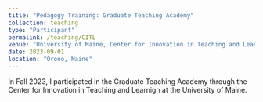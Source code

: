 ```yaml
---
title: "Pedagogy Training: Graduate Teaching Academy"
collection: teaching
type: "Participant"
permalink: /teaching/CITL
venue: "University of Maine, Center for Innovation in Teaching and Learning"
date: 2023-09-01
location: "Orono, Maine"
---
```


In Fall 2023, I participated in the Graduate Teaching Academy through the Center for Innovation in Teaching and Learnign at the University of Maine. 
